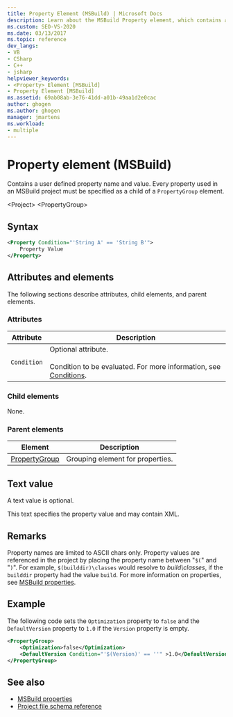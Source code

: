 ```yaml
---
title: Property Element (MSBuild) | Microsoft Docs
description: Learn about the MSBuild Property element, which contains a user-defined property name and value that must be specified as a child of a PropertyGroup element.
ms.custom: SEO-VS-2020
ms.date: 03/13/2017
ms.topic: reference
dev_langs:
- VB
- CSharp
- C++
- jsharp
helpviewer_keywords:
- <Property> Element [MSBuild]
- Property Element [MSBuild]
ms.assetid: 69ab08ab-3e76-41dd-a01b-49aa1d2e0cac
author: ghogen
ms.author: ghogen
manager: jmartens
ms.workload:
- multiple
---
```

# Property element (MSBuild)

Contains a user defined property name and value. Every property used in an MSBuild project must be specified as a child of a `PropertyGroup` element.

 \<Project>
 \<PropertyGroup>

## Syntax

```xml
<Property Condition="'String A' == 'String B'">
    Property Value
</Property>
```

## Attributes and elements

 The following sections describe attributes, child elements, and parent elements.

### Attributes

|Attribute|Description|
|---------------|-----------------|
|`Condition`|Optional attribute.<br /><br /> Condition to be evaluated. For more information, see [Conditions](../msbuild/msbuild-conditions.md).|

### Child elements

 None.

### Parent elements

|Element|Description|
|-------------|-----------------|
|[PropertyGroup](../msbuild/propertygroup-element-msbuild.md)|Grouping element for properties.|

## Text value

 A text value is optional.

 This text specifies the property value and may contain XML.

## Remarks

 Property names are limited to ASCII chars only. Property values are referenced in the project by placing the property name between "`$(`" and "`)`". For example, `$(builddir)\classes` would resolve to *build\classes*, if the `builddir` property had the value `build`. For more information on properties, see [MSBuild properties](../msbuild/msbuild-properties.md).

## Example

 The following code sets the `Optimization` property to `false` and the `DefaultVersion` property to `1.0` if the `Version` property is empty.

```xml
<PropertyGroup>
    <Optimization>false</Optimization>
    <DefaultVersion Condition="'$(Version)' == ''" >1.0</DefaultVersion>
</PropertyGroup>
```

## See also

- [MSBuild properties](../msbuild/msbuild-properties.md)
- [Project file schema reference](../msbuild/msbuild-project-file-schema-reference.md)
